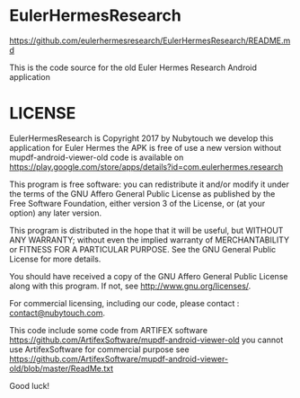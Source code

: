 # EulerHermesResearch

https://github.com/eulerhermesresearch/EulerHermesResearch/README.md

This is the code source for the old Euler Hermes Research Android application

LICENSE
=======

EulerHermesResearch is Copyright 2017 by Nubytouch we develop this application for Euler Hermes the APK is free of use a new version without mupdf-android-viewer-old code is available on https://play.google.com/store/apps/details?id=com.eulerhermes.research

This program is free software: you can redistribute it and/or modify it under the terms of the GNU Affero General Public License as published by the Free Software Foundation, either version 3 of the License, or (at your option) any later version.

This program is distributed in the hope that it will be useful, but WITHOUT ANY WARRANTY; without even the implied warranty of MERCHANTABILITY or FITNESS FOR A PARTICULAR PURPOSE. See the GNU General Public License for more details.

You should have received a copy of the GNU Affero General Public License along with this program. If not, see <http://www.gnu.org/licenses/>.

For commercial licensing, including our code, please contact : contact@nubytouch.com.

This code include some code from ARTIFEX software
https://github.com/ArtifexSoftware/mupdf-android-viewer-old you cannot use ArtifexSoftware for commercial purpose see https://github.com/ArtifexSoftware/mupdf-android-viewer-old/blob/master/ReadMe.txt

Good luck!
